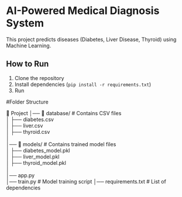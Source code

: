 # AI-Powered Medical Diagnosis System  
This project predicts diseases (Diabetes, Liver Disease, Thyroid) using Machine Learning.  
## How to Run  
1. Clone the repository  
2. Install dependencies (`pip install -r requirements.txt`)  
3. Run

#Folder Structure

📂 Project 
│── 📂 database/              # Contains CSV files  
│   ├── diabetes.csv  
│   ├── liver.csv  
│   ├── thyroid.csv  
│  
│── 📂 models/                # Contains trained model files  
│   ├── diabetes_model.pkl  
│   ├── liver_model.pkl  
│   ├── thyroid_model.pkl  
│  
│── app.py                    
│── train.py                   # Model training script 
│── requirements.txt           # List of dependencies 
